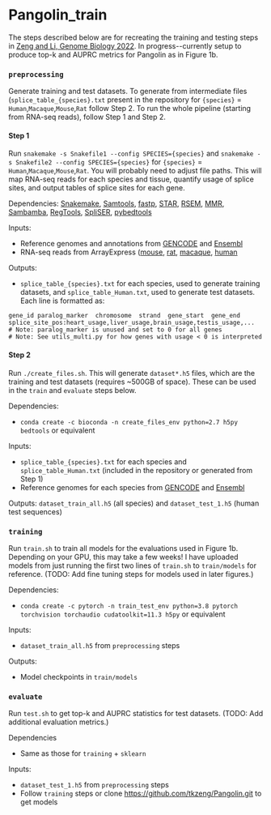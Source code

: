 # Pangolin_train

The steps described below are for recreating the training and testing steps in [Zeng and Li, Genome Biology 2022](https://doi.org/10.1186/s13059-022-02664-4). In progress--currently setup to produce top-k and AUPRC metrics for Pangolin as in Figure 1b.

### `preprocessing`

Generate training and test datasets. To generate from intermediate files (`splice_table_{species}.txt` present in the repository for `{species}` = `Human`,`Macaque`,`Mouse`,`Rat` follow Step 2. To run the whole pipeline (starting from RNA-seq reads), follow Step 1 and Step 2.

#### Step 1

Run `snakemake -s Snakefile1 --config SPECIES={species}` and `snakemake -s Snakefile2 --config SPECIES={species}` for `{species}` = `Human`,`Macaque`,`Mouse`,`Rat`. You will probably need to adjust file paths. This will map RNA-seq reads for each species and tissue, quantify usage of splice sites, and output tables of splice sites for each gene. 

Dependencies: [Snakemake](https://snakemake.readthedocs.io/en/stable/), [Samtools](http://www.htslib.org/), [fastp](https://github.com/OpenGene/fastp), [STAR](https://github.com/alexdobin/STAR), [RSEM](https://github.com/deweylab/RSEM), [MMR](https://github.com/ratschlab/mmr), [Sambamba](https://lomereiter.github.io/sambamba/), [RegTools](https://regtools.readthedocs.io/en/latest/), [SpliSER](https://github.com/CraigIDent/SpliSER), [pybedtools](https://daler.github.io/pybedtools/)

Inputs: 
- Reference genomes and annotations from [GENCODE](https://www.gencodegenes.org/) and [Ensembl](https://uswest.ensembl.org/index.html)
- RNA-seq reads from ArrayExpress ([mouse](https://www.ebi.ac.uk/arrayexpress/experiments/E-MTAB-6798), [rat](https://www.ebi.ac.uk/arrayexpress/experiments/E-MTAB-6811), [macaque](https://www.ebi.ac.uk/arrayexpress/experiments/E-MTAB-6813), [human](https://www.ebi.ac.uk/arrayexpress/experiments/E-MTAB-6814)

Outputs:
- `splice_table_{species}.txt` for each species, used to generate training datasets, and `splice_table_Human.txt`, used to generate test datasets. Each line is formatted as:
```
gene_id paralog_marker  chromosome  strand  gene_start  gene_end  splice_site_pos:heart_usage,liver_usage,brain_usage,testis_usage,...
# Note: paralog_marker is unused and set to 0 for all genes
# Note: See utils_multi.py for how genes with usage < 0 is interpreted
```

#### Step 2

Run `./create_files.sh`. This will generate `dataset*.h5` files, which are the training and test datasets (requires ~500GB of space). These can be used in the `train` and `evaluate` steps below.

Dependencies:
- `conda create -c bioconda -n create_files_env python=2.7 h5py bedtools` or equivalent

Inputs: 
- `splice_table_{species}.txt` for each species and `splice_table_Human.txt` (included in the repository or generated from Step 1)
- Reference genomes for each species from [GENCODE](https://www.gencodegenes.org/) and [Ensembl](https://uswest.ensembl.org/index.html)

Outputs: `dataset_train_all.h5` (all species) and `dataset_test_1.h5` (human test sequences)


### `training`

Run `train.sh` to train all models for the evaluations used in Figure 1b. Depending on your GPU, this may take a few weeks! I have uploaded models from just running the first two lines of `train.sh` to `train/models` for reference. (TODO: Add fine tuning steps for models used in later figures.)

Dependencies:
- `conda create -c pytorch -n train_test_env python=3.8 pytorch torchvision torchaudio cudatoolkit=11.3 h5py` or equivalent

Inputs: 
- `dataset_train_all.h5` from `preprocessing` steps

Outputs:
- Model checkpoints in `train/models`


### `evaluate`

Run `test.sh` to get top-k and AUPRC statistics for test datasets. (TODO: Add additional evaluation metrics.)

Dependencies
- Same as those for `training` + `sklearn` 

Inputs:
- `dataset_test_1.h5` from `preprocessing` steps
- Follow `training` steps or clone https://github.com/tkzeng/Pangolin.git to get models

